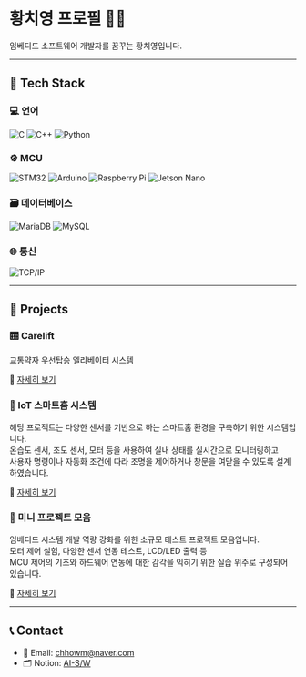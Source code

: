 # 황치영 프로필 👨‍💻

임베디드 소프트웨어 개발자를 꿈꾸는 황치영입니다.

---

## 🔧 Tech Stack

### 💻 언어
![C](https://img.shields.io/badge/C-000000?style=flat&logo=c&logoColor=white) 
![C++](https://img.shields.io/badge/C++-00599C?style=flat&logo=c%2B%2B&logoColor=white)
![Python](https://img.shields.io/badge/Python-3776AB?style=flat&logo=python&logoColor=white)

### ⚙️ MCU
![STM32](https://img.shields.io/badge/STM32-0076D6?style=flat&logo=STMicroelectronics&logoColor=white) 
![Arduino](https://img.shields.io/badge/Arduino-00979D?style=flat&logo=Arduino&logoColor=white)
![Raspberry Pi](https://img.shields.io/badge/Raspberry_Pi-A22846?style=flat&logo=Raspberry-Pi&logoColor=white)
![Jetson Nano](https://img.shields.io/badge/Jetson_Nano-76B900?style=flat&logo=nvidia&logoColor=white)

### 🗃️ 데이터베이스
![MariaDB](https://img.shields.io/badge/MariaDB-003545?style=flat&logo=mariadb&logoColor=white)
![MySQL](https://img.shields.io/badge/MySQL-4479A1?style=flat&logo=mysql&logoColor=white)

### 🌐 통신
![TCP/IP](https://img.shields.io/badge/TCP/IP-000000?style=flat&logo=internet-explorer&logoColor=white)

---

## 📂 Projects

### 🛗 Carelift
교통약자 우선탑승 엘리베이터 시스템



🔗 [자세히 보기](https://github.com/chhowm/edge_elevator.git)

### 📌 IoT 스마트홈 시스템

해당 프로젝트는 다양한 센서를 기반으로 하는 스마트홈 환경을 구축하기 위한 시스템입니다.  
온습도 센서, 조도 센서, 모터 등을 사용하여 실내 상태를 실시간으로 모니터링하고  
사용자 명령이나 자동화 조건에 따라 조명을 제어하거나 창문을 여닫을 수 있도록 설계하였습니다.

🔗 [자세히 보기](./IoT-SmartHome)

### 📌 미니 프로젝트 모음

임베디드 시스템 개발 역량 강화를 위한 소규모 테스트 프로젝트 모음입니다.  
모터 제어 실험, 다양한 센서 연동 테스트, LCD/LED 출력 등  
MCU 제어의 기초와 하드웨어 연동에 대한 감각을 익히기 위한 실습 위주로 구성되어 있습니다.

🔗 [자세히 보기](./Mini-Projects)

---

## 📞 Contact

- 📧 Email: chhowm@naver.com  
- 🗂️ Notion: [AI-S/W](https://www.notion.so/AI-S-W-6-1a19a0a229ee80b4b7d8efbb7868e537)

